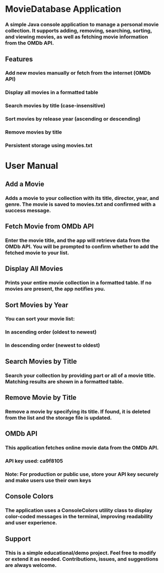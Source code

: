 # MovieDatabase Application
### A simple Java console application to manage a personal movie collection. It supports adding, removing, searching, sorting, and viewing movies, as well as fetching movie information from the OMDb API.

## Features
### Add new movies manually or fetch from the internet (OMDb API)

### Display all movies in a formatted table

### Search movies by title (case-insensitive)

### Sort movies by release year (ascending or descending)

### Remove movies by title

### Persistent storage using movies.txt

# User Manual
## Add a Movie
### Adds a movie to your collection with its title, director, year, and genre. The movie is saved to movies.txt and confirmed with a success message.

## Fetch Movie from OMDb API
### Enter the movie title, and the app will retrieve data from the OMDb API. You will be prompted to confirm whether to add the fetched movie to your list.

## Display All Movies
### Prints your entire movie collection in a formatted table. If no movies are present, the app notifies you.

## Sort Movies by Year
### You can sort your movie list:

### In ascending order (oldest to newest)

### In descending order (newest to oldest)

## Search Movies by Title
### Search your collection by providing part or all of a movie title. Matching results are shown in a formatted table.

## Remove Movie by Title
### Remove a movie by specifying its title. If found, it is deleted from the list and the storage file is updated.

## OMDb API
### This application fetches online movie data from the OMDb API.

### API key used: ca9f8105 

### Note: For production or public use, store your API key securely and make users use their own keys

## Console Colors
### The application uses a ConsoleColors utility class to display color-coded messages in the terminal, improving readability and user experience.

## Support
### This is a simple educational/demo project. Feel free to modify or extend it as needed. Contributions, issues, and suggestions are always welcome.